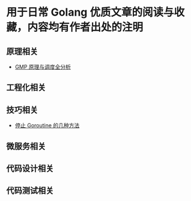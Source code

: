 # 用于日常 Golang 优质文章的阅读与收藏，内容均有作者出处的注明

## 原理相关
- [GMP 原理与调度全分析](principle/GMP-model.md)

## 工程化相关

## 技巧相关

- [停止 Goroutine 的几种方法](skill/stop-goroutine.md)

## 微服务相关

## 代码设计相关

## 代码测试相关

